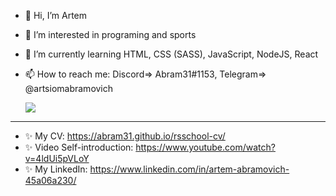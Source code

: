 - 👋 Hi, I’m Artem
- 👀 I’m interested in programing and sports
- 🌱 I’m currently learning HTML, CSS (SASS), JavaScript, NodeJS, React
- 📫 How to reach me:
      Discord=> Abram31#1153,
      Telegram=> @artsiomabramovich
      
  <img src="https://www.codewars.com/users/Abram31/badges/large">
---      
- ✨ My CV: https://abram31.github.io/rsschool-cv/ 
- ✨ Video Self-introduction: https://www.youtube.com/watch?v=4ldUi5pVLoY     
- ✨ My LinkedIn: https://www.linkedin.com/in/artem-abramovich-45a06a230/

<!---
Abram31/Abram31 is a ✨ special ✨ repository because its `README.md` (this file) appears on your GitHub profile.
You can click the Preview link to take a look at your changes.
--->
